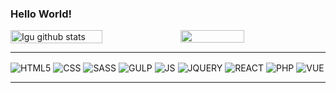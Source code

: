 ### Hello World!
<div style="display:flex; width:100%">
<img style="width:54%; float:left;" align="center" src="https://github-readme-stats-igorpaula7.vercel.app/api?username=alexfsx&show_icons=true&include_all_commits=true&theme=dracula&hide_border=true" alt="Igu github stats" />
<img style="width:45%" align="center" src="https://github-readme-stats-igorpaula7.vercel.app/api/top-langs/?username=alexfsx&layout=compact&theme=dracula&hide_border=true" />
</div>

<hr>

<div style="display:inline_block">
  <img align="center" alt="HTML5" src="https://img.shields.io/badge/HTML5-E34F26?style=for-the-badge&logo=html5&logoColor=white">
  <img align="center" alt="CSS" src="https://img.shields.io/badge/CSS3-1572B6?style=for-the-badge&logo=css3&logoColor=white">
  <img align="center" alt="SASS" src="https://img.shields.io/badge/Sass-CC6699?style=for-the-badge&logo=sass&logoColor=white">
  <img align="center" alt="GULP" src="https://img.shields.io/badge/Gulp-CF4647?style=for-the-badge&logo=gulp&logoColor=white">
  <img align="center" alt="JS" src="https://img.shields.io/badge/JavaScript-F7DF1E?style=for-the-badge&logo=javascript&logoColor=black">
  <img align="center" alt="JQUERY" src="https://img.shields.io/badge/jQuery-0769AD?style=for-the-badge&logo=jquery&logoColor=white">
  <img align="center" alt="REACT" src="https://img.shields.io/badge/React-61DAFB?style=for-the-badge&logo=react&logoColor=black">
<img align="center" alt="PHP" src="https://img.shields.io/badge/PHP-777BB4?style=for-the-badge&logo=php&logoColor=white">
  <img align="center" alt="VUE" src="https://img.shields.io/badge/Vue.js-4FC08D?style=for-the-badge&logo=vue.js&logoColor=white">
</div>

<hr>

